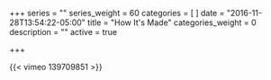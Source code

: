 +++
series = ""
series_weight = 60
categories = [
]
date = "2016-11-28T13:54:22-05:00"
title = "How It's Made"
categories_weight = 0
description = ""
active = true

+++

{{< vimeo 139709851 >}}
